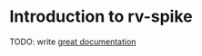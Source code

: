 # Introduction to rv-spike

TODO: write [great documentation](http://jacobian.org/writing/what-to-write/)
